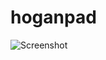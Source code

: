 # hoganpad

![Screenshot](https://cloud.githubusercontent.com/assets/3132889/14457286/7220cd46-00e4-11e6-914f-e2269fa2d07a.gif)
